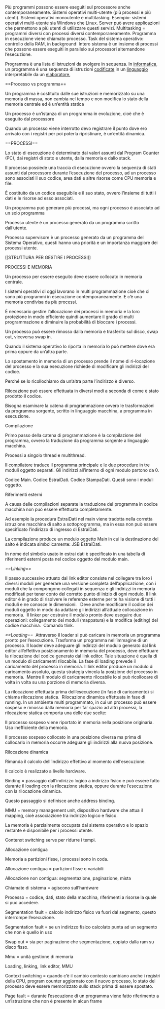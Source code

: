 Più programmi possono essere eseguiti sul processore anche contemporaneamente.
Sistemi operativi multi-utente (più processi e più utenti).
Sistemi operativi monoutente e multitasking.
Esempio: sistemi operativi multi-utente sia Windows che Linux.
Server può avere applicazioni che permettono a più utenti di utilizzare questi servizi.
Multitasking = programmi diversi con processi diversi contemporaneamente.
Programma in esecuzione viene chiamato processo.
Task del sistema operativo: controllo della RAM, in background 
Intero sistema è un insieme di processi che possono essere eseguiti in parallelo sui processori alternandone l’esecuzione.

Programma è una lista di istruzioni da svolgere in sequenza. In [informatica](https://it.wikipedia.org/wiki/Informatica), un programma è una sequenza di istruzioni [codificate](https://it.wikipedia.org/wiki/Codifica) in un [linguaggio](https://it.wikipedia.org/wiki/Linguaggio_di_programmazione) interpretabile da un [elaboratore](https://it.wikipedia.org/wiki/Elaboratore),

==Processo vs programma==

Un programma è costituito dalle sue istruzioni e memorizzato su una memoria di massa, non cambia nel tempo e non modifica lo stato della memoria centrale ed è un’entità statica

Un processo è un’istanza di un programma in evoluzione, cioè che è eseguito dal processore 

Quando un processo viene interrotto devo registrare il punto dove ero arrivato con i registri per poi poterla ripristinare, è un’entità dinamica.

==PROCESSI==

Lo stato di esecuzione è determinato dai valori assunti dal Program Counter (PC), dai registri di stato e utente, dalla memoria e dallo stack.

Il processo possiede una traccia di esecuzione ovvero la sequenza di stati assunti dal processore durante l’esecuzione del processo, ad un processo sono associati il suo codice, area dati e altre risorse come CPU memoria e file.

È costituito da un codice eseguibile e il suo stato, ovvero l’insieme di tutti i dati e le risorse ad esso associati.

Un programma può generare più processi, ma ogni processo è associato ad un solo programma

Processo utente è un processo generato da un programma scritto dall’utente.

Processo supervisore è un processo generato da un programma del Sistema Operativo, questi hanno una priorità e un importanza maggiore dei processi utente.

[[STRUTTURA PER GESTIRE I PROCESSI]]

PROCESSI E MEMORIA

Un processo per essere eseguito deve essere collocato in memoria centrale.

I sistemi operativi di oggi lavorano in multi programmazione cioè che ci sono più programmi in esecuzione contemporaneamente. E c’è una memoria condivisa da più processi.

È necessario gestire l’allocazione dei processi in memoria e la loro protezione in modo efficiente quindi aumentare il grado di multi programmazione e diminuire la probabilità di bloccare i processi.

Un processo può essere rimosso dalla memoria e trasferito sul disco, swap out, viceversa swap in. 

Quando il sistema operativo lo riporta in memoria lo può mettere dove era prima oppure da un’altra parte.

Lo spostamento in memoria di un processo prende il nome di ri-locazione del processo e la sua esecuzione richiede di modificare gli indirizzi del codice.

Perché se lo ricollochiamo da un’altra parte l’indirizzo è diverso.

Rilocazione può essere effettuata in diversi modi a seconda di come è stato prodotto il codice.

Bisogna esaminare la catena di programmazione ovvero le trasformazioni da programma sorgente, scritto in linguaggio macchina, a programma in esecuzione.

Compilazione 

Primo passo della catena di programmazione è la compilazione del programma, ovvero la traduzione da programma sorgente a linguaggio macchina.

Processi a singolo thread e multithread.

Il compilatore traduce il programma principale e le due procedure in tre moduli oggetto separati. Gli indirizzi all’interno di ogni modulo partono da 0.

Codice Main. Codice EstraiDati. Codice StampaDati. Questi sono i moduli oggetto.

Riferimenti esterni 

A causa delle compilazioni separate la traduzione del programma in codice macchina non può essere effettuata completamente.

Ad esempio la procedura EstraiDati nel main viene tradotta nella corretta istruzione macchina di salto a sottoprogramma, ma in essa non può essere specificato l’indirizzo di ingresso di EstraiDati.

La compilazione produce un modulo oggetto Main in cui la destinazione del salto è indicata simbolicamente: JSB EstraiDati.

In nome del simbolo usato in estrai dati è specificato in una tabella di riferimenti esterni posta nel codice oggetto del modulo main.

*==Linking==* 

Il passo successivo attuato dal link editor consiste nel collegare tra loro i diversi moduli per generare una versione completa dell’applicazione, con i moduli che la compongono collegati in sequenza e gli indirizzi in memoria modificati per tener conto del corretto punto di inizio di ogni modulo.
Il link editor è in grado di risolvere le referenze esterne per te ha visione di tutti i moduli e ne conosce le dimensioni.  
Deve anche modificare il codice dei moduli oggetto in modo da adattare gli indirizzi all’attuale collocazione in memoria. 
Il linker per costruire il modulo pronto deve eseguire due operazioni: collegamento dei moduli (mappatura) e la modifica (editing) del codice macchina. 
Comando tlink.

*==Loading==* 
Attraverso il loader si può caricare in memoria un programma pronto per l’esecuzione.
Trasforma un programma nell’immagine di un processo.
Il loader deve adeguare gli indirizzi del modulo generato dal link editor all’effettivo posizionamento in memoria del processo, deve effettuare la rilocazione del codice generato dal link editor.
Tale situazione è quella di un modulo di caricamenti rilocabile.
La fase di loading prevede il caricamento del processo in memoria.
Il link editor produce un modulo di caricamento assoluto, questa strategia vincola la posizione del processo in memoria. 
Mentre il modulo di caricamento rilocabile lo si può ricollocare di volta in volta su una porzione di memoria diversa. 

La rilocazione effettuata prima dell’esecuzione (in fase di caricamento) si chiama rilocazione statica. 
Rilocazione dinamica effettuata in fase di running.
In un ambiente multi programmato, in cui un processo può essere sospeso e rimosso dalla memoria per far spazio ad altri processi, la rilocazione statica comporta una delle due scelte:

Il processo sospeso viene riportato in memoria nella posizione originaria. Uso inefficiente della memoria.

Il processo sospeso collocato in una posizione diversa ma prima di collocarlo in memoria occorre adeguare gli indirizzi alla nuova posizione. 

Rilocazione dinamica 

Rimanda il calcolo dell’indirizzo effettivo al momento dell’esecuzione.

Il calcolo è realizzato a livello hardware.

Binding = passaggio dall’indirizzo logico a indirizzo fisico e può essere fatto durante il loading con la rilocazione statica, oppure durante l’esecuzione con la rilocazione dinamica.

Questo passaggio si definisce anche address binding. 

MMU = memory management unit, dispositivo hardware che attua il mapping, cioè associazione tra indirizzo logico e fisico. 

La memoria è parzialmente occupata dal sistema operativo e lo spazio restante è disponibile per i processi utente. 

Contenxt switching serve per ridurre i tempi. 

Allocazione contigua 

Memoria a partizioni fisse, i processi sono in coda. 

Allocazione contigua = partizioni fisse o variabili

Allocazione non contigua: segmentazione, paginazione, mista

Chiamate di sistema = agiscono sull’hardware 

Processo = codice, dati, stato della macchina, riferimenti a risorse la quale si può accedere.

Segmentation fault = calcolo indirizzo fisico va fuori dal segmento, questo interrompe l’esecuzione. 

Segmentation fault = se un indirizzo fisico calcolato punta ad un segmento che non è quello in uso 

Swap out = sia per paginazione che segmentazione, copiato dalla ram su disco fisso.

Mmu = unità gestione di memoria 

Loading, linking, link editor, MMU

Context switching = quando c’è il cambio contesto cambiano anche i registri della CPU, program counter aggiornato con il nuovo processo, lo stato del processo deve essere memorizzato sullo stack prima di essere spostato.

Page fault = durante l’esecuzione di un programma viene fatto riferimento a un’istruzione che non è presente in alcun frame